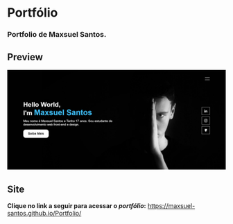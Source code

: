 # Portfólio

### **Portfolio de Maxsuel Santos.**

## Preview

![Preview](assets/img/portfolio.png)

## Site

**Clique no link a seguir para acessar o _portfólio_:** https://maxsuel-santos.github.io/Portfolio/
